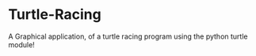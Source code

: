 # Turtle-Racing
A Graphical application, of a turtle racing program using the python turtle module!
